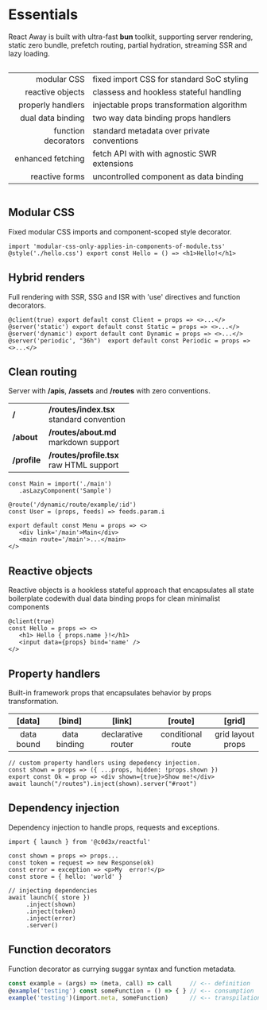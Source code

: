 <style>@import url(essential.css);</style> 

# Essentials

React Away is built with ultra-fast **bun** toolkit, supporting server rendering, static zero bundle, prefetch routing, partial hydration, streaming SSR and lazy loading.

<section style='margin:0 auto; display:flex; justify-self: center;'>

|                     |                                             |
| ------------------: | ------------------------------------------- |
|         modular CSS | fixed import CSS for standard SoC styling   |
|    reactive objects | classess and hookless stateful handling     |
|   properly handlers | injectable props transformation algorithm   |
|   dual data binding | two way data binding props handlers         |
| function decorators | standard metadata over private conventions  |
|   enhanced fetching | fetch API with with agnostic SWR extensions |
|      reactive forms | uncontrolled component as data binding      |

</section>


## Modular CSS

Fixed modular CSS imports and component-scoped style decorator.

```tsx
import 'modular-css-only-applies-in-components-of-module.tss'
@style('./hello.css') export const Hello = () => <h1>Hello!</h1>
```

## Hybrid renders

Full rendering with SSR, SSG and ISR with 'use' directives and function decorators.

```tsx
@client(true) export default const Client = props => <>...</>
@server('static') export default const Static = props => <>...</>
@server('dynamic') export default cont Dynamic = props => <>...</>
@server('periodic', "36h")  export default const Periodic = props => <>...</>
```

## Clean routing

Server with **/apis**, **/assets** and **/routes** with zero conventions.

<aside cols='3:5'>

|              |                                                  |
| ------------ | ------------------------------------------------ |
| **/**        | **/routes/index.tsx**  <br/> standard convention |
| **/about**   | **/routes/about.md** <br/> markdown support      |
| **/profile** | **/routes/profile.tsx** <br/> raw HTML support   |

```tsx
const Main = import('./main')
   .asLazyComponent('Sample')

@route('/dynamic/route/example/:id')
const User = (props, feeds) => feeds.param.i

export default const Menu = props => <>
   <div link='/main'>Main</div>
   <main route='/main'>...</main>
</>
```

</aside>

## Reactive objects

<aside cols='3:5'>

Reactive objects is a hookless stateful approach that encapsulates all state boilerplate codewith dual data binding props for clean minimalist components

```tsx
@client(true)
const Hello = props => <>
   <h1> Hello { props.name }!</h1>
   <input data={props} bind='name' />  
</>
```

</aside>

## Property handlers

Built-in framework props that encapsulates behavior by props transformation.

| **[data]** |  **[bind]**  |     **[link]**     |    **[route]**    |    **[grid]**     |
| :--------: | :----------: | :----------------: | :---------------: | :---------------: |
| data bound | data binding | declarative router | conditional route | grid layout props |

```tsx
// custom property handlers using depedency injection.
const shown = props => ({ ...props, hidden: !props.shown })
export const Ok = prop => <div shown={true}>Show me!</div>
await launch("/routes").inject(shown).server("#root")
```

## Dependency injection

Dependency injection to handle props, requests and exceptions.

<aside cols='5:3'>

```tsx
import { launch } from '@c0d3x/reactful'

const shown = props => props...
const token = request => new Response(ok)
const error = exception => <p>My  error!</p>
const store = { hello: 'world' }
```

```tsx
// injecting dependencies 
await launch({ store })
     .inject(shown)  
     .inject(token)  
     .inject(error)  
     .server()
```

</aside>

## Function decorators

Function decorator as currying suggar syntax and function metadata.

```ts
const example = (args) => (meta, call) => call     // <-- definition 
@example('testing') const someFunction = () => { } // <-- consumption
example('testing')(import.meta, someFunction)      // <-- transpilation
````